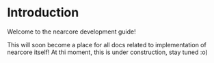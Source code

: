 # Introduction

Welcome to the nearcore development guide!

This will soon become a place for all docs related to implementation of nearcore itself!
At thi moment, this is under construction, stay tuned :o)
